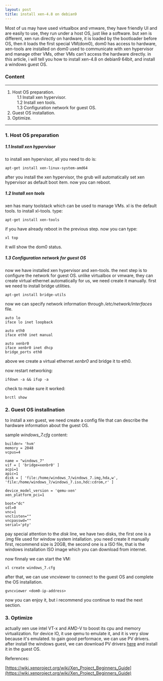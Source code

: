 ```yaml
---
layout: post
title: install xen-4.8 on debian9
---
```


Most of us may have used virtualbox and vmware, they have friendly UI and are easily to use, they run under a host OS, just like a software. but xen is different, xen run directly on hardware, it is loaded by the bootloader before OS, then it loads the first special VM(dom0), dom0 has access to hardware, xen-tools are installed on dom0 used to communicate with xen hypervisor and manage other VMs, other VMs can't access the hardware directly. in this article, i will tell you how to install xen-4.8 on debian9 64bit, and install a windows guest OS.

### Content
-------------------------------------------------------------------------  
1. Host OS preparation.  
&nbsp;&nbsp;&nbsp;&nbsp;1.1 Install xen hypervisor.  
&nbsp;&nbsp;&nbsp;&nbsp;1.2 Install xen tools.  
&nbsp;&nbsp;&nbsp;&nbsp;1.3 Configuration network for guest OS.  
2. Guest OS installation.
3. Optimize.  
-------------------------------------------------------------------------

### 1. Host OS preparation
##### 1.1 Install xen hypervisor
to install xen hypervisor, all you need to do is:  
```
apt-get install xen-linux-system-amd64
```
after you install the xen hypervisor, the grub will automatically set xen hypervisor as default boot item. now you can reboot.
##### 1.2 Install xen tools
xen has many toolstack which can be used to manage VMs. xl is the default tools. to install xl-tools. type:  
```
apt-get install xen-tools
```
if you have already reboot in the previous step. now you can type:  
```
xl top
```
it will show the dom0 status.
##### 1.3 Configuration network for guest OS 
now we have installed xen hypervisor and xen-tools. the next step is to configure the network for guest OS. unlike virtualbox or vmware, they can create virtual ethernet automatically for us, we need create it manually.
first we need to install bridge utilities.  
```
apt-get install bridge-utils
```
now we can specify network information through */etc/network/interfaces* file.  

```
auto lo
iface lo inet loopback

auto eth0
iface eth0 inet manual

auto xenbr0
iface xenbr0 inet dhcp
bridge_ports eth0
```

above we create a virtual ethernet *xenbr0* and bridge it to eth0.

now restart networking:  
```
ifdown -a && ifup -a
```

check to make sure it worked:  
```
brctl show
```

### 2. Guest OS installnation
to install a xen guest, we need create a config file that can describe the hardware information about the guest OS.

sample *windows_7.cfg* content:  

```
builder= 'hvm'
memory = 2048
vcpus=4

name = "windows_7"
vif = [ 'bridge=xenbr0' ]
acpi=1
apic=1
disk = [ 'file:/home/windows_7/windows_7.img,hda,w', 'file:/home/windows_7/windows_7.iso,hdc:cdrom,r' ]

device_model_version = 'qemu-xen'
xen_platform_pci=1

boot="dc"
sdl=0
vnc=1
vnclisten=""
vncpasswd=""
serial='pty'
```
pay special attention to the *disk* line, we have two disks, the first one is a .img file used for window system intallation. you need create it manually first, recommend size is 20GB, the second one is a ISO file, that is the windows installation ISO image which you can download from internet.

now finnaly we can start the VM:  
```
xl create windows_7.cfg
```
after that, we can use vncviewer to connect to the guest OS and complete the OS installation.  
```
gvncviewer <dom0-ip-address>
```
now you can enjoy it, but i recommend you continue to read the next section.

### 3. Optimize
actually xen use intel VT-x and AMD-V to boost its cpu and memory virtualization. for device IO, it use qemu to emulate it, and it is very slow because it's emulated. to gain good performace, we can use PV drivers. after install the windows guest, we can download PV drivers [here](https://xenproject.org/developers/teams/windows-pv-drivers.html) and install it in the guest OS.

References:  

[https://wiki.xenproject.org/wiki/Xen_Project_Beginners_Guide](https://wiki.xenproject.org/wiki/Xen_Project_Beginners_Guide)
